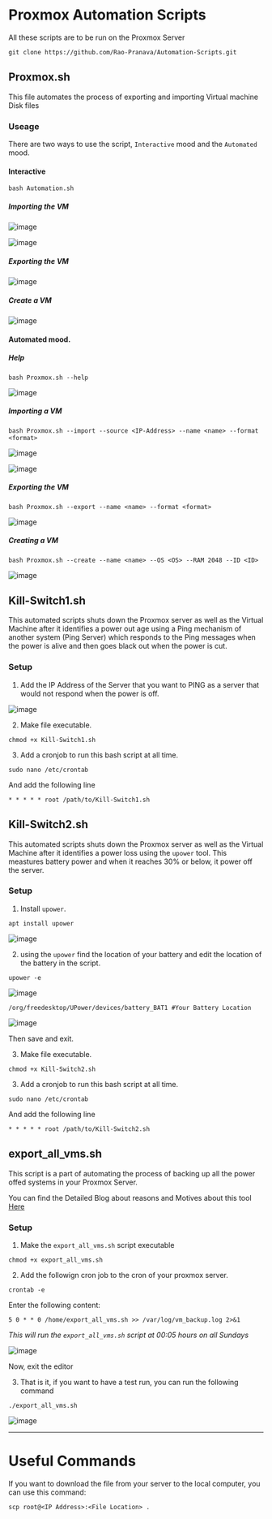 # Proxmox Automation Scripts

All these scripts are to be run on the Proxmox Server

```
git clone https://github.com/Rao-Pranava/Automation-Scripts.git
```

## Proxmox.sh
This file automates the process of exporting and importing Virtual machine Disk files

### Useage

There are two ways to use the script, `Interactive` mood and the `Automated` mood.

#### Interactive
```
bash Automation.sh
```

##### Importing the VM
![image](https://github.com/Rao-Pranava/Automation-Scripts/assets/93928268/5ae6ea7b-d2cd-4685-9c75-94ef9f722167)

![image](https://github.com/Rao-Pranava/Automation-Scripts/assets/93928268/ee3a977c-4b6d-4202-be6f-fa7a496f2588)

##### Exporting the VM
![image](https://github.com/Rao-Pranava/Automation-Scripts/assets/93928268/2e971203-7f3d-40fd-a204-ccb40fb40ef2)

##### Create a VM
![image](https://github.com/Rao-Pranava/Automation-Scripts/assets/93928268/6c2a996f-4b8b-476f-a68f-a159eacc022f)


#### Automated mood.

##### Help

```
bash Proxmox.sh --help
```
![image](https://github.com/Rao-Pranava/Automation-Scripts/assets/93928268/afb2e504-fb03-4815-b8a5-e3ee7e5b78ad)

##### Importing a VM

```
bash Proxmox.sh --import --source <IP-Address> --name <name> --format <format>
```
![image](https://github.com/Rao-Pranava/Automation-Scripts/assets/93928268/8eb5b7c0-f1f8-4487-907b-2e7c0266b10c)

![image](https://github.com/Rao-Pranava/Automation-Scripts/assets/93928268/ee3a977c-4b6d-4202-be6f-fa7a496f2588)


##### Exporting the VM

```
bash Proxmox.sh --export --name <name> --format <format>
```
![image](https://github.com/Rao-Pranava/Automation-Scripts/assets/93928268/77003e79-1875-46d0-8e23-e3a9999798b5)

##### Creating a VM

```
bash Proxmox.sh --create --name <name> --OS <OS> --RAM 2048 --ID <ID>
```
![image](https://github.com/Rao-Pranava/Automation-Scripts/assets/93928268/76a055f8-7a48-4b06-8c64-a804335849e4)

## Kill-Switch1.sh

This automated scripts shuts down the Proxmox server as well as the Virtual Machine after it identifies a power out age using a Ping mechanism of another system (Ping Server) which responds to the Ping messages when the power is alive and then goes black out when the power is cut.

### Setup

1. Add the IP Address of the Server that you want to PING as a server that would not respond when the power is off.

![image](https://github.com/user-attachments/assets/5607a97e-94a8-4475-8616-86061490aa67)

2. Make file executable.

```
chmod +x Kill-Switch1.sh
```

3. Add a cronjob to run this bash script at all time.

```
sudo nano /etc/crontab
```
And add the following line

```
* * * * * root /path/to/Kill-Switch1.sh
```

## Kill-Switch2.sh

This automated scripts shuts down the Proxmox server as well as the Virtual Machine after it identifies a power loss using the `upower` tool. This meastures battery power and when it reaches 30% or below, it power off the server.

### Setup

1. Install  `upower`.

```
apt install upower
```

![image](https://github.com/user-attachments/assets/c760d464-5396-4110-af75-1833684f7eed)

2. using the `upower` find the location of your battery and edit the location of the battery in the script.

```
upower -e
```

![image](https://github.com/user-attachments/assets/8d7e1d4f-acdb-4df2-a68e-aaf5d8a8b4a9)

```
/org/freedesktop/UPower/devices/battery_BAT1 #Your Battery Location
```

![image](https://github.com/user-attachments/assets/c11bd24a-071f-43af-88e0-3de1df6ced2c)

Then save and exit.


3. Make file executable.

```
chmod +x Kill-Switch2.sh
```

3. Add a cronjob to run this bash script at all time.

```
sudo nano /etc/crontab
```
And add the following line

```
* * * * * root /path/to/Kill-Switch2.sh
```

## export_all_vms.sh
This script is a part of automating the process of backing up all the power offed systems in your Proxmox Server.

You can find the Detailed Blog about reasons and Motives about this tool [Here](https://pranavarao.tech)

### Setup

1. Make the `export_all_vms.sh` script executable

```
chmod +x export_all_vms.sh
```

2. Add the followign cron job to the cron of your proxmox server.

```
crontab -e
```

Enter the following content:

```
5 0 * * 0 /home/export_all_vms.sh >> /var/log/vm_backup.log 2>&1
```
*This will run the `export_all_vms.sh` script at 00:05 hours on all Sundays*

![image](https://github.com/user-attachments/assets/4e21a58a-8b47-443a-9b9d-8f61aa11e9d0)

Now, exit the editor

3. That is it, if you want to have a test run, you can run the following command

```
./export_all_vms.sh
```

![image](https://github.com/user-attachments/assets/a37766a2-7680-4454-b020-99e4244feebc)

-----------------

# Useful Commands

If you want to download the file from your server to the local computer, you can use this command:
```
scp root@<IP Address>:<File Location> .
```
